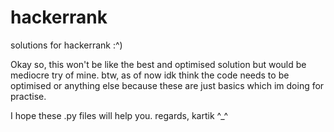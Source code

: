 # hackerrank
solutions for hackerrank :^)

Okay so, this won't be like the best and optimised solution but would be mediocre try of mine.
btw, as of now idk think the code needs to be optimised or anything else because these are just basics which im doing for practise.

I hope these .py files will help you.
regards,
kartik ^_^
